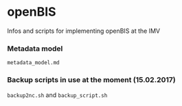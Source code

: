# openBIS
Infos and scripts for implementing openBIS at the IMV

### Metadata model
`metadata_model.md`

### Backup scripts in use at the moment (15.02.2017)
`backup2nc.sh` and `backup_script.sh`
